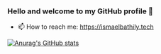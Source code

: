 ### Hello and welcome to my GitHub profile 👋

- 📫 How to reach me: https://ismaelbathily.tech

[![Anurag's GitHub stats](https://github-readme-stats.vercel.app/api?username=Michka94&theme=tokyonight)](https://github.com/anuraghazra/github-readme-stats)

